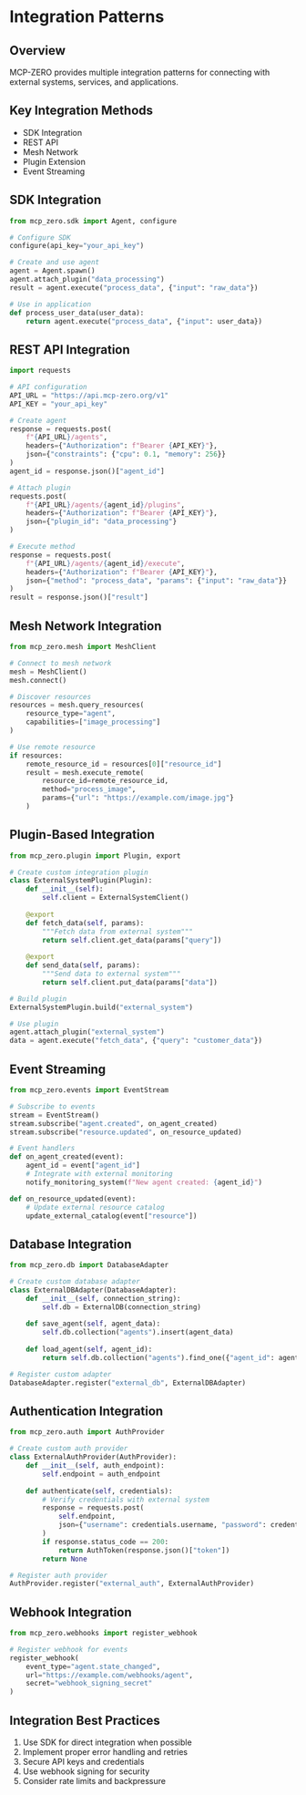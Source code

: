 # Integration Patterns

## Overview

MCP-ZERO provides multiple integration patterns for connecting with external systems, services, and applications.

## Key Integration Methods

- SDK Integration
- REST API
- Mesh Network 
- Plugin Extension
- Event Streaming

## SDK Integration

```python
from mcp_zero.sdk import Agent, configure

# Configure SDK
configure(api_key="your_api_key")

# Create and use agent
agent = Agent.spawn()
agent.attach_plugin("data_processing")
result = agent.execute("process_data", {"input": "raw_data"})

# Use in application
def process_user_data(user_data):
    return agent.execute("process_data", {"input": user_data})
```

## REST API Integration

```python
import requests

# API configuration
API_URL = "https://api.mcp-zero.org/v1"
API_KEY = "your_api_key"

# Create agent
response = requests.post(
    f"{API_URL}/agents",
    headers={"Authorization": f"Bearer {API_KEY}"},
    json={"constraints": {"cpu": 0.1, "memory": 256}}
)
agent_id = response.json()["agent_id"]

# Attach plugin
requests.post(
    f"{API_URL}/agents/{agent_id}/plugins",
    headers={"Authorization": f"Bearer {API_KEY}"},
    json={"plugin_id": "data_processing"}
)

# Execute method
response = requests.post(
    f"{API_URL}/agents/{agent_id}/execute",
    headers={"Authorization": f"Bearer {API_KEY}"},
    json={"method": "process_data", "params": {"input": "raw_data"}}
)
result = response.json()["result"]
```

## Mesh Network Integration

```python
from mcp_zero.mesh import MeshClient

# Connect to mesh network
mesh = MeshClient()
mesh.connect()

# Discover resources
resources = mesh.query_resources(
    resource_type="agent",
    capabilities=["image_processing"]
)

# Use remote resource
if resources:
    remote_resource_id = resources[0]["resource_id"]
    result = mesh.execute_remote(
        resource_id=remote_resource_id,
        method="process_image",
        params={"url": "https://example.com/image.jpg"}
    )
```

## Plugin-Based Integration

```python
from mcp_zero.plugin import Plugin, export

# Create custom integration plugin
class ExternalSystemPlugin(Plugin):
    def __init__(self):
        self.client = ExternalSystemClient()
        
    @export
    def fetch_data(self, params):
        """Fetch data from external system"""
        return self.client.get_data(params["query"])
    
    @export
    def send_data(self, params):
        """Send data to external system"""
        return self.client.put_data(params["data"])

# Build plugin
ExternalSystemPlugin.build("external_system")

# Use plugin
agent.attach_plugin("external_system")
data = agent.execute("fetch_data", {"query": "customer_data"})
```

## Event Streaming

```python
from mcp_zero.events import EventStream

# Subscribe to events
stream = EventStream()
stream.subscribe("agent.created", on_agent_created)
stream.subscribe("resource.updated", on_resource_updated)

# Event handlers
def on_agent_created(event):
    agent_id = event["agent_id"]
    # Integrate with external monitoring
    notify_monitoring_system(f"New agent created: {agent_id}")

def on_resource_updated(event):
    # Update external resource catalog
    update_external_catalog(event["resource"])
```

## Database Integration

```python
from mcp_zero.db import DatabaseAdapter

# Create custom database adapter
class ExternalDBAdapter(DatabaseAdapter):
    def __init__(self, connection_string):
        self.db = ExternalDB(connection_string)
    
    def save_agent(self, agent_data):
        self.db.collection("agents").insert(agent_data)
    
    def load_agent(self, agent_id):
        return self.db.collection("agents").find_one({"agent_id": agent_id})

# Register custom adapter
DatabaseAdapter.register("external_db", ExternalDBAdapter)
```

## Authentication Integration

```python
from mcp_zero.auth import AuthProvider

# Create custom auth provider
class ExternalAuthProvider(AuthProvider):
    def __init__(self, auth_endpoint):
        self.endpoint = auth_endpoint
    
    def authenticate(self, credentials):
        # Verify credentials with external system
        response = requests.post(
            self.endpoint,
            json={"username": credentials.username, "password": credentials.password}
        )
        if response.status_code == 200:
            return AuthToken(response.json()["token"])
        return None

# Register auth provider
AuthProvider.register("external_auth", ExternalAuthProvider)
```

## Webhook Integration

```python
from mcp_zero.webhooks import register_webhook

# Register webhook for events
register_webhook(
    event_type="agent.state_changed",
    url="https://example.com/webhooks/agent",
    secret="webhook_signing_secret"
)
```

## Integration Best Practices

1. Use SDK for direct integration when possible
2. Implement proper error handling and retries
3. Secure API keys and credentials
4. Use webhook signing for security
5. Consider rate limits and backpressure

